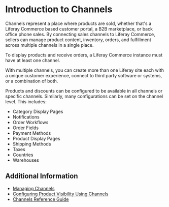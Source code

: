 # Introduction to Channels

Channels represent a place where products are sold, whether that's a Liferay Commerce based customer portal, a B2B marketplace, or back office phone sales. By connecting sales channels to Liferay Commerce, sellers can manage product content, inventory, orders, and fulfillment across multiple channels in a single place.

To display products and receive orders, a Liferay Commerce instance must have at least one channel.

With multiple channels, you can create more than one Liferay site each with a unique customer experience, connect to third party software or systems, or a combination of both.

Products and discounts can be configured to be available in all channels or specific channels. Similarly, many configurations can be set on the channel level. This includes:

-   Category Display Pages
-   Notifications
-   Order Workflows
-   Order Fields
-   Payment Methods
-   Product Display Pages
-   Shipping Methods
-   Taxes
-   Countries
-   Warehouses

## Additional Information

-   [Managing Channels](./managing-channels.md)
-   [Configuring Product Visibility Using Channels](./configuring-product-visibility-using-channels.md)
-   [Channels Reference Guide](./channels-reference-guide.md)
